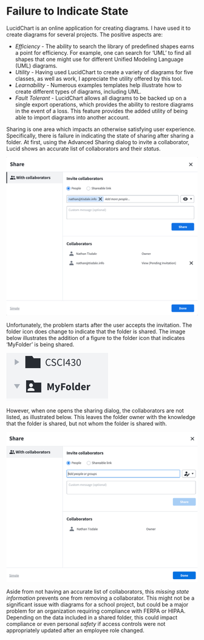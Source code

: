 # Failure to Indicate State

LucidChart is an online application for creating diagrams. I have used it to create diagrams for several projects. The positive aspects are:

* _Efficiency_ - The ability to search the library of predefined shapes earns a point for efficiency. For example, one can search for ‘UML’ to find all shapes that one might use for different Unified Modeling Language (UML) diagrams.
* _Utility_ - Having used LucidChart to create a variety of diagrams for five classes, as well as work, I appreciate the utility offered by this tool.
* _Learnability_ - Numerous examples templates help illustrate how to create different types of diagrams, including UML.
* _Fault Tolerant_ - LucidChart allows all diagrams to be backed up on a single export operations, which provides the ability to restore diagrams in the event of a loss. This feature provides the added utility of being able to import diagrams into another account.

Sharing is one area which impacts an otherwise satisfying user experience.  Specifically, there is failure in indicating the state of sharing after sharing a folder.  At first, using the Advanced Sharing dialog to invite a collaborator, Lucid shows an accurate list of collaborators and their _status_.

![Advanced Sharing Dialog](lucid.advanced.share.png "LucidChart Advanced Sharing Dialog")

Unfortunately, the problem starts after the user accepts the invitation.  The folder icon does change to indicate that the folder is shared.  The image below illustrates the addition of a figure to the folder icon that indicates ‘MyFolder’ is being shared.

![Shared Folder Icon](lucid.shared.folder.png "LucidChart Shared Folder vs. Non-shared Folder")

However, when one opens the sharing dialog, the collaborators are not listed, as illustrated below.  This leaves the folder owner with the knowledge that the folder is shared, but not whom the folder is shared with. 

![Collaborators List Missing Collaborators](lucid.missing.collaborators.png "Advanced Sharing Dialog Missing Collaborators")

Aside from not having an accurate list of collaborators, this _missing state information_ prevents one from removing a collaborator.  This might not be a significant issue with diagrams for a school project, but could be a major problem for an organization requiring compliance with FERPA or HIPAA.   Depending on the data included in a shared folder, this could impact compliance or even personal _safety_ if access controls were not appropriately updated after an employee role changed.
